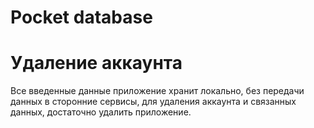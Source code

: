# Pocket database

# Удаление аккаунта
Все введенные данные приложение хранит локально, без передачи данных в сторонние сервисы, для удаления аккаунта и связанных данных, достаточно удалить приложение.
